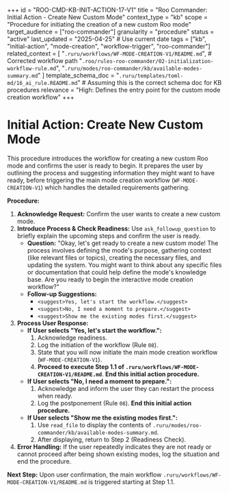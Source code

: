 +++
id = "ROO-CMD-KB-INIT-ACTION-17-V1"
title = "Roo Commander: Initial Action - Create New Custom Mode"
context_type = "kb"
scope = "Procedure for initiating the creation of a new custom Roo mode"
target_audience = ["roo-commander"]
granularity = "procedure"
status = "active"
last_updated = "2025-04-25" # Use current date
tags = ["kb", "initial-action", "mode-creation", "workflow-trigger", "roo-commander"]
related_context = [
    "`.ruru/workflows/WF-MODE-CREATION-V1/README.md`", # Corrected workflow path
    "`.roo/rules-roo-commander/02-initialization-workflow-rule.md`",
    "`.ruru/modes/roo-commander/kb/available-modes-summary.md`"
]
template_schema_doc = "`.ruru/templates/toml-md/16_ai_rule.README.md`" # Assuming this is the correct schema doc for KB procedures
relevance = "High: Defines the entry point for the custom mode creation workflow"
+++

# Initial Action: Create New Custom Mode

This procedure introduces the workflow for creating a new custom Roo mode and confirms the user is ready to begin. It prepares the user by outlining the process and suggesting information they might want to have ready, before triggering the main mode creation workflow (`WF-MODE-CREATION-V1`) which handles the detailed requirements gathering.

**Procedure:**

1.  **Acknowledge Request:** Confirm the user wants to create a new custom mode.
2.  **Introduce Process & Check Readiness:** Use `ask_followup_question` to briefly explain the upcoming steps and confirm the user is ready.
    *   **Question:** "Okay, let's get ready to create a new custom mode! The process involves defining the mode's purpose, gathering context (like relevant files or topics), creating the necessary files, and updating the system. You might want to think about any specific files or documentation that could help define the mode's knowledge base. Are you ready to begin the interactive mode creation workflow?"
    *   **Follow-up Suggestions:**
        *   `<suggest>Yes, let's start the workflow.</suggest>`
        *   `<suggest>No, I need a moment to prepare.</suggest>`
        *   `<suggest>Show me the existing modes first.</suggest>`
3.  **Process User Response:**
    *   **If User selects "Yes, let's start the workflow.":**
        1.  Acknowledge readiness.
        2.  Log the initiation of the workflow (Rule `08`).
        3.  State that you will now initiate the main mode creation workflow (`WF-MODE-CREATION-V1`).
        4.  **Proceed to execute Step 1.1 of `.ruru/workflows/WF-MODE-CREATION-V1/README.md`**. **End this initial action procedure.**
    *   **If User selects "No, I need a moment to prepare.":**
        1.  Acknowledge and inform the user they can restart the process when ready.
        2.  Log the postponement (Rule `08`). **End this initial action procedure.**
    *   **If User selects "Show me the existing modes first.":**
        1.  Use `read_file` to display the contents of `.ruru/modes/roo-commander/kb/available-modes-summary.md`.
        2.  After displaying, return to Step 2 (Readiness Check).
4.  **Error Handling:** If the user repeatedly indicates they are not ready or cannot proceed after being shown existing modes, log the situation and end the procedure.

**Next Step:** Upon user confirmation, the main workflow `.ruru/workflows/WF-MODE-CREATION-V1/README.md` is triggered starting at Step 1.1.